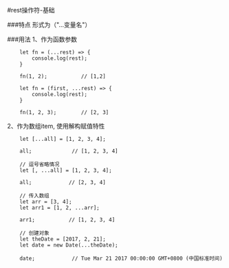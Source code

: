 #rest操作符-基础

###特点
形式为（"...变量名"）

###用法
1、作为函数参数
```
    let fn = (...rest) => {
        console.log(rest);
    }

    fn(1, 2);           // [1,2]
```
```
    let fn = (first, ...rest) => {
        console.log(rest);
    }

    fn(1, 2, 3);        // [2, 3]
```

2、作为数组item, 使用解构赋值特性
```
    let [...all] = [1, 2, 3, 4];

    all;             // [1, 2, 3, 4]
```
```
    // 逗号省略情况
    let [, ...all] = [1, 2, 3, 4];

    all;            // [2, 3, 4]
```
```
    // 传入数组
    let arr = [3, 4];
    let arr1 = [1, 2, ...arr];

    arr1;           // [1, 2, 3, 4]
```
```
    // 创建对象
    let theDate = [2017, 2, 21];
    let date = new Date(...theDate);

    date;            // Tue Mar 21 2017 00:00:00 GMT+0800 (中国标准时间)
```
